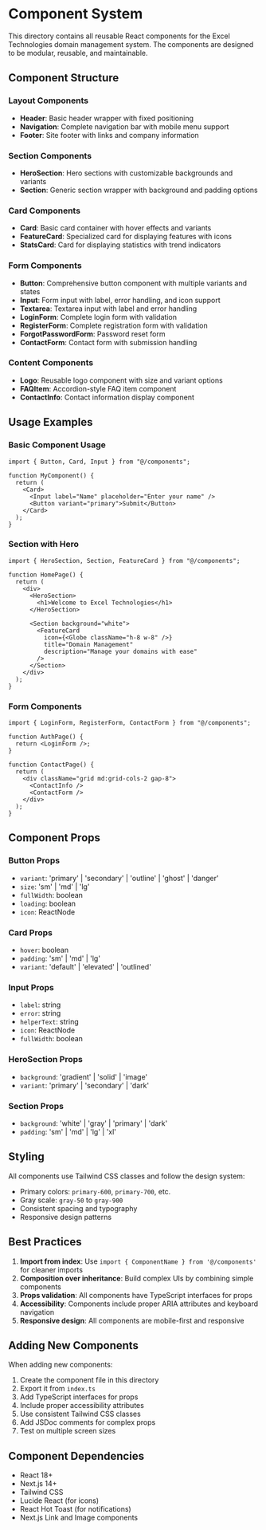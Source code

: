 # Component System

This directory contains all reusable React components for the Excel Technologies domain management system. The components are designed to be modular, reusable, and maintainable.

## Component Structure

### Layout Components

- **Header**: Basic header wrapper with fixed positioning
- **Navigation**: Complete navigation bar with mobile menu support
- **Footer**: Site footer with links and company information

### Section Components

- **HeroSection**: Hero sections with customizable backgrounds and variants
- **Section**: Generic section wrapper with background and padding options

### Card Components

- **Card**: Basic card container with hover effects and variants
- **FeatureCard**: Specialized card for displaying features with icons
- **StatsCard**: Card for displaying statistics with trend indicators

### Form Components

- **Button**: Comprehensive button component with multiple variants and states
- **Input**: Form input with label, error handling, and icon support
- **Textarea**: Textarea input with label and error handling
- **LoginForm**: Complete login form with validation
- **RegisterForm**: Complete registration form with validation
- **ForgotPasswordForm**: Password reset form
- **ContactForm**: Contact form with submission handling

### Content Components

- **Logo**: Reusable logo component with size and variant options
- **FAQItem**: Accordion-style FAQ item component
- **ContactInfo**: Contact information display component

## Usage Examples

### Basic Component Usage

```tsx
import { Button, Card, Input } from "@/components";

function MyComponent() {
  return (
    <Card>
      <Input label="Name" placeholder="Enter your name" />
      <Button variant="primary">Submit</Button>
    </Card>
  );
}
```

### Section with Hero

```tsx
import { HeroSection, Section, FeatureCard } from "@/components";

function HomePage() {
  return (
    <div>
      <HeroSection>
        <h1>Welcome to Excel Technologies</h1>
      </HeroSection>

      <Section background="white">
        <FeatureCard
          icon={<Globe className="h-8 w-8" />}
          title="Domain Management"
          description="Manage your domains with ease"
        />
      </Section>
    </div>
  );
}
```

### Form Components

```tsx
import { LoginForm, RegisterForm, ContactForm } from "@/components";

function AuthPage() {
  return <LoginForm />;
}

function ContactPage() {
  return (
    <div className="grid md:grid-cols-2 gap-8">
      <ContactInfo />
      <ContactForm />
    </div>
  );
}
```

## Component Props

### Button Props

- `variant`: 'primary' | 'secondary' | 'outline' | 'ghost' | 'danger'
- `size`: 'sm' | 'md' | 'lg'
- `fullWidth`: boolean
- `loading`: boolean
- `icon`: ReactNode

### Card Props

- `hover`: boolean
- `padding`: 'sm' | 'md' | 'lg'
- `variant`: 'default' | 'elevated' | 'outlined'

### Input Props

- `label`: string
- `error`: string
- `helperText`: string
- `icon`: ReactNode
- `fullWidth`: boolean

### HeroSection Props

- `background`: 'gradient' | 'solid' | 'image'
- `variant`: 'primary' | 'secondary' | 'dark'

### Section Props

- `background`: 'white' | 'gray' | 'primary' | 'dark'
- `padding`: 'sm' | 'md' | 'lg' | 'xl'

## Styling

All components use Tailwind CSS classes and follow the design system:

- Primary colors: `primary-600`, `primary-700`, etc.
- Gray scale: `gray-50` to `gray-900`
- Consistent spacing and typography
- Responsive design patterns

## Best Practices

1. **Import from index**: Use `import { ComponentName } from '@/components'` for cleaner imports
2. **Composition over inheritance**: Build complex UIs by combining simple components
3. **Props validation**: All components have TypeScript interfaces for props
4. **Accessibility**: Components include proper ARIA attributes and keyboard navigation
5. **Responsive design**: All components are mobile-first and responsive

## Adding New Components

When adding new components:

1. Create the component file in this directory
2. Export it from `index.ts`
3. Add TypeScript interfaces for props
4. Include proper accessibility attributes
5. Use consistent Tailwind CSS classes
6. Add JSDoc comments for complex props
7. Test on multiple screen sizes

## Component Dependencies

- React 18+
- Next.js 14+
- Tailwind CSS
- Lucide React (for icons)
- React Hot Toast (for notifications)
- Next.js Link and Image components
